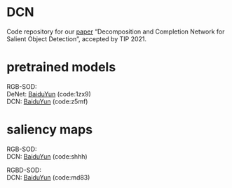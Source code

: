 # DCN
Code repository for our [paper](https://ieeexplore.ieee.org/document/9479697) “Decomposition and Completion Network for Salient Object Detection”, accepted by TIP 2021.

# pretrained models
RGB-SOD:  
DeNet: [BaiduYun](https://pan.baidu.com/s/1vZN8HPeTrCBbnLZV4skD-g) (code:1zx9)   
DCN: [BaiduYun](https://pan.baidu.com/s/1SeBQd9_Fx0huVl7c1tMnsA) (code:z5mf)   

# saliency maps
RGB-SOD:  
DCN: [BaiduYun](https://pan.baidu.com/s/1VEmxeLutQxIZL02mMlYXcw) (code:shhh)

RGBD-SOD:   
DCN: [BaiduYun](https://pan.baidu.com/s/1OneTsoXjxItcG-Xi4PdLQg) (code:md83)

